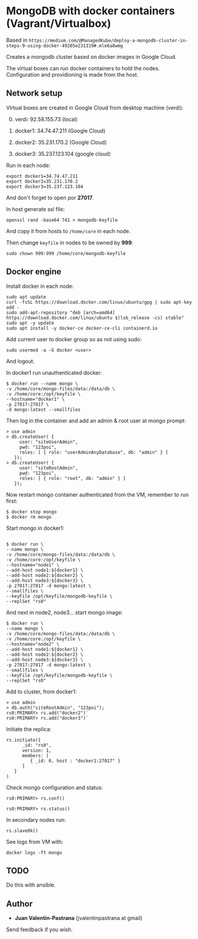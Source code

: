 # MongoDB with docker containers (Vagrant/Virtualbox)

Based in `https://medium.com/@ManagedKube/deploy-a-mongodb-cluster-in-steps-9-using-docker-49205e231319#.mle6a8wmg`

Creates a mongodb cluster based on docker images in Google Cloud.

The virtual boxes can run docker containers to hold the nodes. Configuration and providioning is made from the host.

## Network setup

Virtual boxes are created in Google Cloud from desktop machine (verdi):

0. verdi:  92.58.155.73 (local)

1. docker1: 34.74.47.211 (Google Cloud)

2. docker2: 35.231.170.2 (Google Cloud)

3. docker3: 35.237.123.104 (google cloud)

Run in each node:

```
export docker1=34.74.47.211
export docker2=35.231.170.2
export docker3=35.237.123.104
```

And don't forget to open por **27017**.

In host generate ssl file:

```
openssl rand -base64 741 > mongodb-keyfile
```

And copy it from hosts to `/home/core` in each node.

Then change `keyfile` in nodes to be owned by **999**:

```
sudo chown 999:999 /home/core/mongodb-keyfile
```

## Docker engine

Install docker in each node:

```
sudo apt update
curl -fsSL https://download.docker.com/linux/ubuntu/gpg | sudo apt-key add -
sudo add-apt-repository "deb [arch=amd64] https://download.docker.com/linux/ubuntu $(lsb_release -cs) stable"
sudo apt -y update
sudo apt install -y docker-ce docker-ce-cli containerd.io
```

Add current user to docker group so as not using sudo:

```
sudo usermod -a -G docker <user>

```
And logout.

In docker1 run unauthenticated docker:

```
$ docker run --name mongo \
-v /home/core/mongo-files/data:/data/db \
-v /home/core:/opt/keyfile \
--hostname="docker1" \
-p 27017:27017 \
-d mongo:latest --smallfiles
```

Then log in the container and add an admin & root user at mongo prompt:

```
> use admin
> db.createUser( {
     user: "siteUserAdmin",
     pwd: "123poi",
     roles: [ { role: "userAdminAnyDatabase", db: "admin" } ]
   });
> db.createUser( {
     user: "siteRootAdmin",
     pwd: "123poi",
     roles: [ { role: "root", db: "admin" } ]
   });
```

Now restart mongo container authenticated from the VM, remember to run first:

```
$ docker stop mongo
$ docker rm mongo
```

Start mongo in docker1:

```

$ docker run \
--name mongo \
-v /home/core/mongo-files/data:/data/db \
-v /home/core:/opt/keyfile \
--hostname="node1" \
--add-host node1:${docker1} \
--add-host node2:${docker2} \
--add-host node3:${docker3} \
-p 27017:27017 -d mongo:latest \
--smallfiles \
--keyFile /opt/keyfile/mongodb-keyfile \
--replSet "rs0"
```

And next in node2, node3... start mongo image:

```
$ docker run \
--name mongo \
-v /home/core/mongo-files/data:/data/db \
-v /home/core:/opt/keyfile \
--hostname="node2" \
--add-host node1:${docker1} \
--add-host node2:${docker2} \
--add-host node3:${docker3} \
-p 27017:27017 -d mongo:latest \
--smallfiles \
--keyFile /opt/keyfile/mongodb-keyfile \
--replSet "rs0"
```

Add to cluster, from docker1:

```
> use admin
> db.auth("siteRootAdmin", "123poi");
rs0:PRIMARY> rs.add("docker2")`
rs0:PRIMARY> rs.add("docker3")`
```

Initiate the replica:

```
rs.initiate({
      _id: "rs0",
      version: 1,
      members: [
         { _id: 0, host : "docker1:27017" }
      ]
   }
)
```

Check mongo configuration and status:

`rs0:PRIMARY> rs.conf()`

`rs0:PRIMARY> rs.status()`

In secondary nodes run:

```
rs.slaveOk()
```

See logs from VM with:

`docker logs -ft mongo`

## TODO

Do this with ansible.

## Author

* **Juan Valentín-Pastrana** (jvalentinpastrana at gmail)

Send feedback if you wish.

